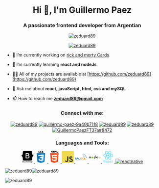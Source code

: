 <h1 align="center">Hi 👋, I'm Guillermo Paez</h1>
<h3 align="center">A passionate frontend developer from Argentian</h3>

<p align="center"> <img src="https://komarev.com/ghpvc/?username=zeduard89&label=Profile%20views&color=0e75b6&style=flat" alt="zeduard89" /> </p>

<p align="center"> <a href="https://github.com/ryo-ma/github-profile-trophy"><img src="https://github-profile-trophy.vercel.app/?username=zeduard89" alt="zeduard89" /></a> </p>

- 🔭 I’m currently working on [rick and morty Cards](https://github.com/zeduard89/rickAndMortyCards.git)

- 🌱 I’m currently learning **react and nodeJs**

- 👨‍💻 All of my projects are available at [https://github.com/zeduard89](https://github.com/zeduard89)

- 💬 Ask me about **react, javaScript, html, css and mySQL**

- 📫 How to reach me **zeduard89@gmail.com**

<h3 align="center">Connect with me:</h3>
<p align="center">
<a href="https://dev.to/zeduard89" target="blank"><img align="center" src="https://raw.githubusercontent.com/rahuldkjain/github-profile-readme-generator/master/src/images/icons/Social/devto.svg" alt="zeduard89" height="30" width="40" /></a>
<a href="https://linkedin.com/in/guillermo-paez-9a40b7118" target="blank"><img align="center" src="https://raw.githubusercontent.com/rahuldkjain/github-profile-readme-generator/master/src/images/icons/Social/linked-in-alt.svg" alt="guillermo-paez-9a40b7118" height="30" width="40" /></a>
<a href="https://fb.com/zeduard89" target="blank"><img align="center" src="https://raw.githubusercontent.com/rahuldkjain/github-profile-readme-generator/master/src/images/icons/Social/facebook.svg" alt="zeduard89" height="30" width="40" /></a>
<a href="https://instagram.com/zeduard89" target="blank"><img align="center" src="https://raw.githubusercontent.com/rahuldkjain/github-profile-readme-generator/master/src/images/icons/Social/instagram.svg" alt="zeduard89" height="30" width="40" /></a>
<a href="https://discord.gg/GuillermoPaezFT37a#8472" target="blank"><img align="center" src="https://raw.githubusercontent.com/rahuldkjain/github-profile-readme-generator/master/src/images/icons/Social/discord.svg" alt="GuillermoPaezFT37a#8472" height="30" width="40" /></a>
</p>

<h3 align="center">Languages and Tools:</h3>
<p align="center"> <a href="https://getbootstrap.com" target="_blank" rel="noreferrer"> <img src="https://raw.githubusercontent.com/devicons/devicon/master/icons/bootstrap/bootstrap-plain-wordmark.svg" alt="bootstrap" width="40" height="40"/> </a> <a href="https://www.w3schools.com/css/" target="_blank" rel="noreferrer"> <img src="https://raw.githubusercontent.com/devicons/devicon/master/icons/css3/css3-original-wordmark.svg" alt="css3" width="40" height="40"/> </a> <a href="https://www.w3.org/html/" target="_blank" rel="noreferrer"> <img src="https://raw.githubusercontent.com/devicons/devicon/master/icons/html5/html5-original-wordmark.svg" alt="html5" width="40" height="40"/> </a> <a href="https://developer.mozilla.org/en-US/docs/Web/JavaScript" target="_blank" rel="noreferrer"> <img src="https://raw.githubusercontent.com/devicons/devicon/master/icons/javascript/javascript-original.svg" alt="javascript" width="40" height="40"/> </a> <a href="https://www.mysql.com/" target="_blank" rel="noreferrer"> <img src="https://raw.githubusercontent.com/devicons/devicon/master/icons/mysql/mysql-original-wordmark.svg" alt="mysql" width="40" height="40"/> </a> <a href="https://nodejs.org" target="_blank" rel="noreferrer"> <img src="https://raw.githubusercontent.com/devicons/devicon/master/icons/nodejs/nodejs-original-wordmark.svg" alt="nodejs" width="40" height="40"/> </a> <a href="https://reactjs.org/" target="_blank" rel="noreferrer"> <img src="https://raw.githubusercontent.com/devicons/devicon/master/icons/react/react-original-wordmark.svg" alt="react" width="40" height="40"/> </a> <a href="https://reactnative.dev/" target="_blank" rel="noreferrer"> <img src="https://reactnative.dev/img/header_logo.svg" alt="reactnative" width="40" height="40"/> </a> </p>


<img align="left" src="https://github-readme-stats.vercel.app/api?username=zeduard89&show_icons=true&locale=en" alt="zeduard89"  />
<img align="rigth" src="https://github-readme-stats.vercel.app/api/top-langs?username=zeduard89&show_icons=true&locale=en&layout=compact" alt="zeduard89" />

 
<p><img align="left" src="https://github-readme-streak-stats.herokuapp.com/?user=zeduard89&" alt="zeduard89" /></p>

